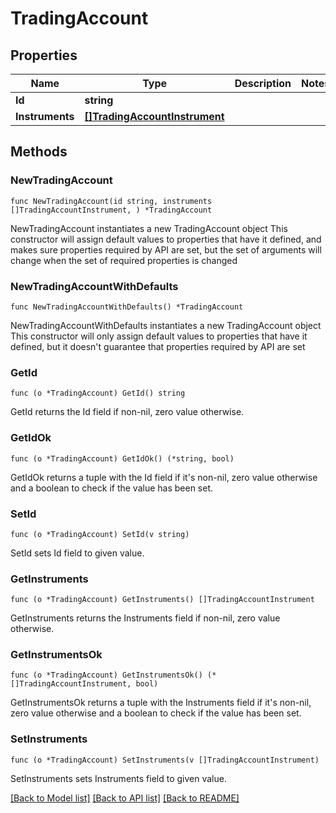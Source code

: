 # TradingAccount

## Properties

Name | Type | Description | Notes
------------ | ------------- | ------------- | -------------
**Id** | **string** |  | 
**Instruments** | [**[]TradingAccountInstrument**](TradingAccountInstrument.md) |  | 

## Methods

### NewTradingAccount

`func NewTradingAccount(id string, instruments []TradingAccountInstrument, ) *TradingAccount`

NewTradingAccount instantiates a new TradingAccount object
This constructor will assign default values to properties that have it defined,
and makes sure properties required by API are set, but the set of arguments
will change when the set of required properties is changed

### NewTradingAccountWithDefaults

`func NewTradingAccountWithDefaults() *TradingAccount`

NewTradingAccountWithDefaults instantiates a new TradingAccount object
This constructor will only assign default values to properties that have it defined,
but it doesn't guarantee that properties required by API are set

### GetId

`func (o *TradingAccount) GetId() string`

GetId returns the Id field if non-nil, zero value otherwise.

### GetIdOk

`func (o *TradingAccount) GetIdOk() (*string, bool)`

GetIdOk returns a tuple with the Id field if it's non-nil, zero value otherwise
and a boolean to check if the value has been set.

### SetId

`func (o *TradingAccount) SetId(v string)`

SetId sets Id field to given value.


### GetInstruments

`func (o *TradingAccount) GetInstruments() []TradingAccountInstrument`

GetInstruments returns the Instruments field if non-nil, zero value otherwise.

### GetInstrumentsOk

`func (o *TradingAccount) GetInstrumentsOk() (*[]TradingAccountInstrument, bool)`

GetInstrumentsOk returns a tuple with the Instruments field if it's non-nil, zero value otherwise
and a boolean to check if the value has been set.

### SetInstruments

`func (o *TradingAccount) SetInstruments(v []TradingAccountInstrument)`

SetInstruments sets Instruments field to given value.



[[Back to Model list]](../README.md#documentation-for-models) [[Back to API list]](../README.md#documentation-for-api-endpoints) [[Back to README]](../README.md)


